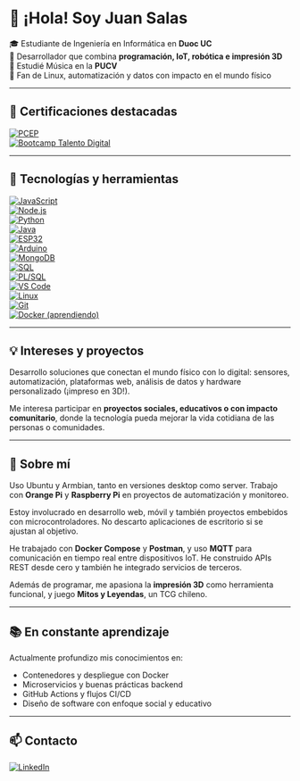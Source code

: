 # 👋 ¡Hola! Soy Juan Salas

🎓 Estudiante de Ingeniería en Informática en **Duoc UC**  
🧠 Desarrollador que combina **programación, IoT, robótica e impresión 3D**  
🎵 Estudié Música en la **PUCV**  
🐧 Fan de Linux, automatización y datos con impacto en el mundo físico

---

## 🏅 Certificaciones destacadas

[![PCEP](https://img.shields.io/badge/PCEP-Certified-blue?logo=python&style=flat)](https://www.credly.com/badges/5ba528ba-8d27-4940-8c4a-8c45c5ffa78f/linked_in_profile)  
[![Bootcamp Talento Digital](https://img.shields.io/badge/Full%20Stack%20Bootcamp-Talento%20Digital-orange?style=flat)](https://www.acreditta.com/credential/05cf355a-7332-40e9-8ab7-323858bfe7c9)

---

## 🚀 Tecnologías y herramientas

[![JavaScript](https://img.shields.io/badge/JavaScript-F7DF1E?logo=javascript&logoColor=black&style=flat)]()  
[![Node.js](https://img.shields.io/badge/Node.js-339933?logo=node.js&logoColor=white&style=flat)]()  
[![Python](https://img.shields.io/badge/Python-3776AB?logo=python&logoColor=white&style=flat)]()  
[![Java](https://img.shields.io/badge/Java-ED8B00?logo=java&logoColor=white&style=flat)]()  
[![ESP32](https://img.shields.io/badge/ESP32-Microcontroller-lightgrey?style=flat)]()  
[![Arduino](https://img.shields.io/badge/Arduino-00979D?logo=arduino&logoColor=white&style=flat)]()  
[![MongoDB](https://img.shields.io/badge/MongoDB-47A248?logo=mongodb&logoColor=white&style=flat)]()  
[![SQL](https://img.shields.io/badge/SQL-005C9C?logo=postgresql&logoColor=white&style=flat)]()  
[![PL/SQL](https://img.shields.io/badge/PL--SQL-orange?style=flat)]()  
[![VS Code](https://img.shields.io/badge/VS%20Code-007ACC?logo=visual-studio-code&logoColor=white&style=flat)]()  
[![Linux](https://img.shields.io/badge/Linux-FCC624?logo=linux&logoColor=black&style=flat)]()  
[![Git](https://img.shields.io/badge/Git-F05032?logo=git&logoColor=white&style=flat)]()  
[![Docker (aprendiendo)](https://img.shields.io/badge/Docker-learning-2496ED?logo=docker&logoColor=white&style=flat)]()

---

## 💡 Intereses y proyectos

Desarrollo soluciones que conectan el mundo físico con lo digital: sensores, automatización, plataformas web, análisis de datos y hardware personalizado (¡impreso en 3D!).

Me interesa participar en **proyectos sociales, educativos o con impacto comunitario**, donde la tecnología pueda mejorar la vida cotidiana de las personas o comunidades.

---

## 🧠 Sobre mí

Uso Ubuntu y Armbian, tanto en versiones desktop como server. Trabajo con **Orange Pi** y **Raspberry Pi** en proyectos de automatización y monitoreo.

Estoy involucrado en desarrollo web, móvil y también proyectos embebidos con microcontroladores. No descarto aplicaciones de escritorio si se ajustan al objetivo.

He trabajado con **Docker Compose** y **Postman**, y uso **MQTT** para comunicación en tiempo real entre dispositivos IoT. He construido APIs REST desde cero y también he integrado servicios de terceros.

Además de programar, me apasiona la **impresión 3D** como herramienta funcional, y juego **Mitos y Leyendas**, un TCG chileno.

---

## 📚 En constante aprendizaje

Actualmente profundizo mis conocimientos en:

- Contenedores y despliegue con Docker  
- Microservicios y buenas prácticas backend  
- GitHub Actions y flujos CI/CD  
- Diseño de software con enfoque social y educativo

---

## 📫 Contacto

[![LinkedIn](https://img.shields.io/badge/LinkedIn-Juan%20Salas-0A66C2?logo=linkedin&logoColor=white&style=flat)](https://www.linkedin.com/in/juan-andr%C3%A9s-salas-salas-4634a5276/)
